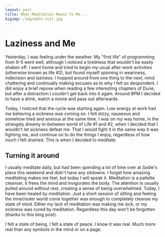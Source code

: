 ```yaml
---
layout: post
title: What Meditation Means To Me...
bigimg: /img/mdtn-suit.jpg
---
```


# Laziness and Me

Yesterday, I was feeling under the weather. My "first life" of programming from 9-5 went well, although I noticed a tiredness that wouldn't be easily shaken off. I went home and tried to begin my usual after-work activities (otherwise known as life #2), but found myself spinning in weariness, indecision and laziness. I hopped around from one thing to the next, mind chattering and continually making excuses as to why I felt so despondent. I did enjoy a brief repose when reading a few interesting chapters of Dune, but after a distraction I couldn't get back into it again. Around 8PM I decided to have a drink, watch a movie and pass out afterwards.

Today, I noticed that the cycle was starting again. Low energy at work had me believing a sickness was coming on. I felt dizzy, nauseous and somehow tired and anxious at the same time. I was on my way home, in the strangely dreamy in-between world of Life #1 and #2, when I decided that I wouldn't let sickness defeat me. That I would fight it in the same way it was fighting me, and continue on to do the things I enjoy, regardless of how much I felt drained. This is when I decided to meditate.

## Turning it around

I usually meditate daily, but had been spending a lot of time over at Sadie's place this weekend and didn't have any sitdowns. I forget how amazing meditating makes me feel, but today I will speak it. Meditation is a pallette cleanser, it frees the mind and invigorates the body. The attention is usually pulled around without rest, creating a sense of being overwhelmed. Today, I have been healed by meditation. Just a short session of sitting and feeling the inner/outer world come together was enough to completely cleanse my state of mind. Either my lack of meditation was making me sick, or my sickness was cured by meditation. Regardless this day won't be forgotten (thanks to this blog post). 

I felt a state of being. I felt a state of peace. I know it was real. Much more real than any symbols in the mind or on a page. 

